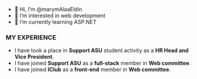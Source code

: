 - 👋 Hi, I’m @marymAlaaEldin  
- 👀 I’m interested in web development  
- 🌱 I’m currently learning ASP.NET 
  
### MY EXPERIENCE
- I have took a place in **Support ASU** student activity as a **HR Head and Vice President**.  
- I have joined **Support ASU** as a **full-stack** member in **Web committee**.  
- I have joined **IClub** as a **front-end** member in **Web committee**. 

<!---
marymAlaaEldin/marymAlaaEldin is a ✨ special ✨ repository because its `README.md` (this file) appears on your GitHub profile.
You can click the Preview link to take a look at your changes.
--->
